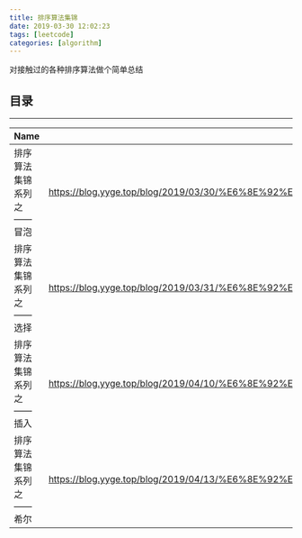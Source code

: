 ```yaml
---
title: 排序算法集锦
date: 2019-03-30 12:02:23
tags: [leetcode]
categories: [algorithm]
---
```


对接触过的各种排序算法做个简单总结


<!-- more -->


## 目录

------

| Name | Link |
| --- | --- |
| 排序算法集锦系列之——冒泡 | https://blog.yyge.top/blog/2019/03/30/%E6%8E%92%E5%BA%8F%E7%AE%97%E6%B3%95%E9%9B%86%E9%94%A6%E7%B3%BB%E5%88%97%E4%B9%8B%E2%80%94%E2%80%94%E5%86%92%E6%B3%A1/ |
| 排序算法集锦系列之——选择 | https://blog.yyge.top/blog/2019/03/31/%E6%8E%92%E5%BA%8F%E7%AE%97%E6%B3%95%E9%9B%86%E9%94%A6%E7%B3%BB%E5%88%97%E4%B9%8B%E2%80%94%E2%80%94%E9%80%89%E6%8B%A9/ |
| 排序算法集锦系列之——插入 | https://blog.yyge.top/blog/2019/04/10/%E6%8E%92%E5%BA%8F%E7%AE%97%E6%B3%95%E9%9B%86%E9%94%A6%E7%B3%BB%E5%88%97%E4%B9%8B%E2%80%94%E2%80%94%E6%8F%92%E5%85%A5/ |
| 排序算法集锦系列之——希尔 | https://blog.yyge.top/blog/2019/04/13/%E6%8E%92%E5%BA%8F%E7%AE%97%E6%B3%95%E9%9B%86%E9%94%A6%E7%B3%BB%E5%88%97%E4%B9%8B%E2%80%94%E2%80%94%E5%B8%8C%E5%B0%94/ |